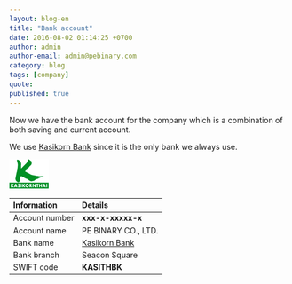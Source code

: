 ```yaml
---
layout: blog-en
title: "Bank account"
date: 2016-08-02 01:14:25 +0700
author: admin
author-email: admin@pebinary.com
category: blog
tags: [company]
quote:
published: true
---
```

Now we have the bank account for the company which is a combination of both saving and current account.

We use [Kasikorn Bank] since it is the only bank we always use.

![Kasikorn Bank logo][logo]


| Information        | Details             |
|:-------------------|:--------------------|
| Account number     | **xxx-x-xxxxx-x**   |
| Account name       | PE BINARY CO., LTD. |
| Bank name          | [Kasikorn Bank]     |
| Bank branch        | Seacon Square       |
| SWIFT code         | **KASITHBK**        |

[Kasikorn Bank]: http://www.kasikornbank.com
[logo]: /assets/img/others/kasikorn.gif "Kasikorn Bank logo"
